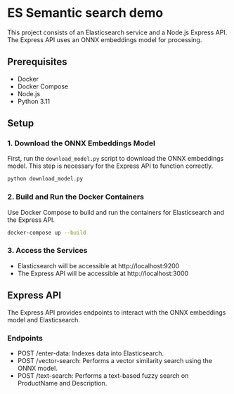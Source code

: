 # ES Semantic search demo

This project consists of an Elasticsearch service and a Node.js Express API. The Express API uses an ONNX embeddings model for processing.

## Prerequisites

- Docker
- Docker Compose
- Node.js
- Python 3.11

## Setup

### 1. Download the ONNX Embeddings Model

First, run the `download_model.py` script to download the ONNX embeddings model. This step is necessary for the Express API to function correctly.

```bash
python download_model.py
```
### 2. Build and Run the Docker Containers
Use Docker Compose to build and run the containers for Elasticsearch and the Express API.
```bash
docker-compose up --build
```
### 3. Access the Services
- Elasticsearch will be accessible at http://localhost:9200
- The Express API will be accessible at http://localhost:3000

## Express API
The Express API provides endpoints to interact with the ONNX embeddings model and Elasticsearch.

### Endpoints
- POST /enter-data: Indexes data into Elasticsearch.
- POST /vector-search: Performs a vector similarity search using the ONNX model.
- POST /text-search: Performs a text-based fuzzy search on ProductName and Description.